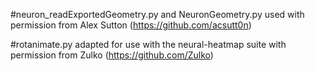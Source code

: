 #neuron_readExportedGeometry.py and NeuronGeometry.py used with permission from Alex Sutton (https://github.com/acsutt0n)

#rotanimate.py adapted for use with the neural-heatmap suite with permission from Zulko (https://github.com/Zulko)
